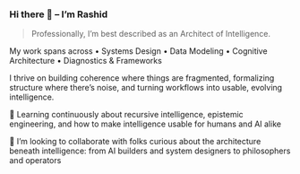 ### Hi there 👋 – I’m Rashid
> Professionally, I’m best described as an Architect of Intelligence.

My work spans across
	•	Systems Design
	•	Data Modeling
	•	Cognitive Architecture
	•	Diagnostics & Frameworks

I thrive on building coherence where things are fragmented, formalizing structure where there’s noise, and turning workflows into usable, evolving intelligence.

🌱 Learning continuously about recursive intelligence, epistemic engineering, and how to make intelligence usable for humans and AI alike

👯 I’m looking to collaborate with folks curious about the architecture beneath intelligence: from AI builders and system designers to philosophers and operators
